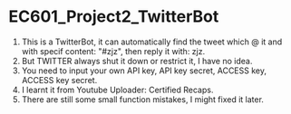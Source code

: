 # EC601_Project2_TwitterBot

1. This is a TwitterBot, it can automatically find the tweet which @ it and with specif content: "#zjz", then reply it with: zjz.
2. But TWITTER always shut it down or restrict it, I have no idea.
3. You need to input your own API key, API key secret, ACCESS key, ACCESS key secret.
4. I learnt it from Youtube Uploader: Certified Recaps.
5. There are still some small function mistakes, I might fixed it later.
